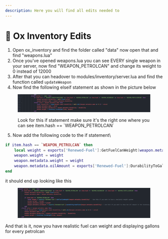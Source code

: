 ```yaml
---
description: Here you will find all edits needed to
---
```


# 📃 Ox Inventory Edits

1. Open ox\_inventory and find the folder called "data" now open that and find "weapons.lua"
2. Once you've opened weapons.lua you can see EVERY single weapon in your server, now find "WEAPON\_PETROLCAN" and change its weight to 0 instead of 12000
3. After that you can headover to modules/inventory/server.lua and find the function called `updateWeapon`
4. Now find the following elseif statement as shown in the picture below

<figure><img src="../../../.gitbook/assets/image (1).png" alt=""><figcaption><p>Look for this if statement make sure it's the right one where you can see item.hash == `WEAPON_PETROLCAN`</p></figcaption></figure>

5. Now add the following code to the if statement\


```lua
if item.hash == `WEAPON_PETROLCAN` then
	local weight = exports['Renewed-Fuel']:GetFuelCanWeight(weapon.metadata.durability) -- Use this if you want to have a realistic weight system
	weapon.weight = weight
	weapon.metadata.weight = weight
	weapon.metadata.oilAmount = exports['Renewed-Fuel']:DurabilityToGallons(weapon.metadata.durability) -- Use this if you want to show the oil amount in the inventory
end
```

it should end up looking like this

<figure><img src="../../../.gitbook/assets/image.png" alt=""><figcaption></figcaption></figure>

And that is it, now you have realistic fuel can weight and displaying gallons for every petrolcan
